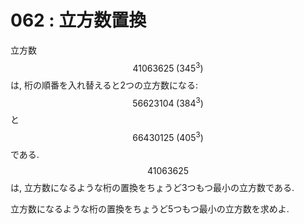 # 062 : 立方数置換

立方数 $$41063625 \; (345^3)$$は, 桁の順番を入れ替えると2つの立方数になる: $$56623104 \; (384^3)$$ と $$66430125 \; (405^3)$$ である. $$41063625$$は, 立方数になるような桁の置換をちょうど3つもつ最小の立方数である.

立方数になるような桁の置換をちょうど5つもつ最小の立方数を求めよ.
